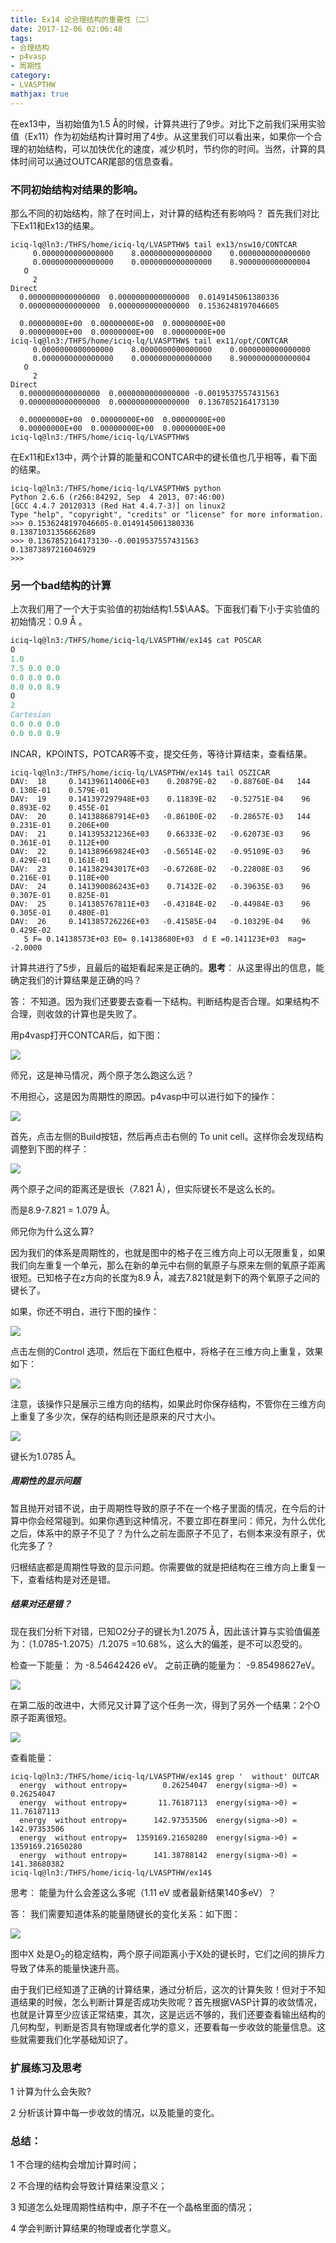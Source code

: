 ```yaml
---
title: Ex14 论合理结构的重要性（二）
date: 2017-12-06 02:06:48
tags: 
- 合理结构
- p4vasp
- 周期性
category:
- LVASPTHW
mathjax: true
---
```




在ex13中，当初始值为1.5 Å的时候，计算共进行了9步。对比下之前我们采用实验值（Ex11）作为初始结构计算时用了4步。从这里我们可以看出来，如果你一个合理的初始结构，可以加快优化的速度，减少机时，节约你的时间。当然，计算的具体时间可以通过OUTCAR尾部的信息查看。



### 不同初始结构对结果的影响。

那么不同的初始结构，除了在时间上，对计算的结构还有影响吗？ 首先我们对比下Ex11和Ex13的结果。 

```
iciq-lq@ln3:/THFS/home/iciq-lq/LVASPTHW$ tail ex13/nsw10/CONTCAR
     0.0000000000000000    8.0000000000000000    0.0000000000000000
     0.0000000000000000    0.0000000000000000    8.9000000000000004
   O
     2
Direct
  0.0000000000000000  0.0000000000000000  0.0149145061380336
  0.0000000000000000  0.0000000000000000  0.1536248197046605

  0.00000000E+00  0.00000000E+00  0.00000000E+00
  0.00000000E+00  0.00000000E+00  0.00000000E+00
iciq-lq@ln3:/THFS/home/iciq-lq/LVASPTHW$ tail ex11/opt/CONTCAR
     0.0000000000000000    8.0000000000000000    0.0000000000000000
     0.0000000000000000    0.0000000000000000    8.9000000000000004
   O
     2
Direct
  0.0000000000000000  0.0000000000000000 -0.0019537557431563
  0.0000000000000000  0.0000000000000000  0.1367852164173130

  0.00000000E+00  0.00000000E+00  0.00000000E+00
  0.00000000E+00  0.00000000E+00  0.00000000E+00
iciq-lq@ln3:/THFS/home/iciq-lq/LVASPTHW$

```

在Ex11和Ex13中，两个计算的能量和CONTCAR中的键长值也几乎相等，看下面的结果。

```
iciq-lq@ln3:/THFS/home/iciq-lq/LVASPTHW$ python
Python 2.6.6 (r266:84292, Sep  4 2013, 07:46:00)
[GCC 4.4.7 20120313 (Red Hat 4.4.7-3)] on linux2
Type "help", "copyright", "credits" or "license" for more information.
>>> 0.1536248197046605-0.0149145061380336
0.13871031356662689
>>> 0.1367852164173130--0.0019537557431563
0.13873897216046929
>>>

```



### 另一个bad结构的计算

上次我们用了一个大于实验值的初始结构1.5$\AA$。下面我们看下小于实验值的初始情况：0.9 Å 。

```fortran
iciq-lq@ln3:/THFS/home/iciq-lq/LVASPTHW/ex14$ cat POSCAR
O
1.0
7.5 0.0 0.0
0.0 8.0 0.0
0.0 0.0 8.9
O
2
Cartesian
0.0 0.0 0.0
0.0 0.0 0.9
```

INCAR，KPOINTS，POTCAR等不变，提交任务，等待计算结束，查看结果。

```
iciq-lq@ln3:/THFS/home/iciq-lq/LVASPTHW/ex14$ tail OSZICAR
DAV:  18     0.141396114006E+03    0.20879E-02   -0.88760E-04   144   0.130E-01    0.579E-01
DAV:  19     0.141397297948E+03    0.11839E-02   -0.52751E-04    96   0.893E-02    0.455E-01
DAV:  20     0.141388687914E+03   -0.86100E-02   -0.28657E-03   144   0.231E-01    0.206E+00
DAV:  21     0.141395321236E+03    0.66333E-02   -0.62073E-03    96   0.361E-01    0.112E+00
DAV:  22     0.141389669824E+03   -0.56514E-02   -0.95109E-03    96   0.429E-01    0.161E-01
DAV:  23     0.141382943017E+03   -0.67268E-02   -0.22808E-03    96   0.216E-01    0.118E+00
DAV:  24     0.141390086243E+03    0.71432E-02   -0.39635E-03    96   0.307E-01    0.825E-01
DAV:  25     0.141385767811E+03   -0.43184E-02   -0.44984E-03    96   0.305E-01    0.480E-01
DAV:  26     0.141385726226E+03   -0.41585E-04   -0.10329E-04    96   0.429E-02
   5 F= 0.14138573E+03 E0= 0.14138680E+03  d E =0.141123E+03  mag=    -2.0000

```

计算共进行了5步，且最后的磁矩看起来是正确的。**思考**： 从这里得出的信息，能确定我们的计算结果是正确的吗？ 

答： 不知道。因为我们还要要去查看一下结构。判断结构是否合理。如果结构不合理，则收敛的计算也是失败了。

 

用p4vasp打开CONTCAR后，如下图：



![](ex14/ex14-1.jpeg)



师兄，这是神马情况，两个原子怎么跑这么远？

 

不用担心，这是因为周期性的原因。p4vasp中可以进行如下的操作：

![](ex14/ex14-2.jpeg)



首先，点击左侧的Build按钮，然后再点击右侧的 To unit cell。这样你会发现结构调整到下图的样子：

![](ex14/ex14-3.jpeg)



两个原子之间的距离还是很长（7.821 Å），但实际键长不是这么长的。

而是8.9-7.821 = 1.079 Å。

师兄你为什么这么算?

 

因为我们的体系是周期性的，也就是图中的格子在三维方向上可以无限重复，如果我们向左重复一个单元，那么在新的单元中右侧的氧原子与原来左侧的氧原子距离很短。已知格子在z方向的长度为8.9 Å，减去7.821就是剩下的两个氧原子之间的键长了。

 

如果，你还不明白，进行下图的操作：



![](ex14/ex14-4.jpeg)



点击左侧的Control 选项，然后在下面红色框中，将格子在三维方向上重复，效果如下：

![](ex14/ex14-5.jpeg)



注意，该操作只是展示三维方向的结构，如果此时你保存结构，不管你在三维方向上重复了多少次，保存的结构则还是原来的尺寸大小。



![](ex14/ex14-6.jpeg)

 

键长为1.0785 Å。



##### 周期性的显示问题

暂且抛开对错不说，由于周期性导致的原子不在一个格子里面的情况，在今后的计算中你会经常碰到。如果你遇到这种情况，不要立即在群里问：师兄，为什么优化之后，体系中的原子不见了？为什么之前左面原子不见了，右侧本来没有原子，优化完多了？

 归根结底都是周期性导致的显示问题。你需要做的就是把结构在三维方向上重复一下，查看结构是对还是错。

 ##### 结果对还是错？

现在我们分析下对错，已知O2分子的键长为1.2075 Å，因此该计算与实验值偏差为：（1.0785-1.2075）/1.2075 =10.68%，这么大的偏差，是不可以忍受的。

检查一下能量： 为 -8.54642426 eV。 之前正确的能量为： -9.85498627eV。

![](ex14/ex14-7.jpeg)



在第二版的改进中，大师兄又计算了这个任务一次，得到了另外一个结果：2个O原子距离很短。

![](ex14/ex14-8.png)



查看能量：

```
iciq-lq@ln3:/THFS/home/iciq-lq/LVASPTHW/ex14$ grep '  without' OUTCAR
  energy  without entropy=        0.26254047  energy(sigma->0) =        0.26254047
  energy  without entropy=       11.76187113  energy(sigma->0) =       11.76187113
  energy  without entropy=      142.97353506  energy(sigma->0) =      142.97353506
  energy  without entropy=  1359169.21650280  energy(sigma->0) =  1359169.21650280
  energy  without entropy=      141.38788142  energy(sigma->0) =      141.38680382
iciq-lq@ln3:/THFS/home/iciq-lq/LVASPTHW/ex14$

```



思考： 能量为什么会差这么多呢（1.11 eV 或者最新结果140多eV）？ 



答： 我们需要知道体系的能量随键长的变化关系：如下图：



 ![](ex14/ex14-7.jpg)



图中X 处是O$_2$的稳定结构，两个原子间距离小于X处的键长时，它们之间的排斥力导致了体系的能量快速升高。



由于我们已经知道了正确的计算结果，通过分析后，这次的计算失败！但对于不知道结果的时候，怎么判断计算是否成功失败呢？首先根据VASP计算的收敛情况，也就是计算至少应该正常结束，其次，这是远远不够的，我们还要查看输出结构的几何构型，判断是否具有物理或者化学的意义，还要看每一步收敛的能量信息。这些就需要我们化学基础知识了。

 

### 扩展练习及思考

 

1 计算为什么会失败?

2 分析该计算中每一步收敛的情况，以及能量的变化。

 

### 总结：

 

1 不合理的结构会增加计算时间；

2 不合理的结构会导致计算结果没意义；

3 知道怎么处理周期性结构中，原子不在一个晶格里面的情况；

4 学会判断计算结果的物理或者化学意义。